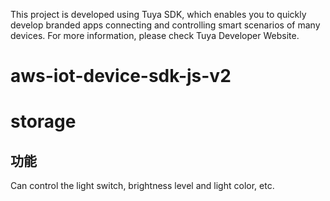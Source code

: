 This project is developed using Tuya SDK, which enables you to quickly develop branded
apps connecting and controlling smart scenarios of many devices.
For more information, please check Tuya Developer Website.
# aws-iot-device-sdk-js-v2
 storage
 ==
 功能
 ----
Can control the light switch, brightness level and light color, etc.
